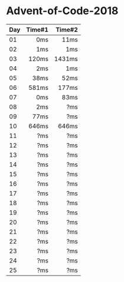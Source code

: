 # Advent-of-Code-2018

| Day | Time#1 | Time#2 |
|-----|-------:|-------:|
| 01  | 0ms | 11ms |
| 02  | 1ms | 1ms |
| 03  | 120ms | 1431ms |
| 04  | 2ms | 1ms |
| 05  | 38ms | 52ms |
| 06  | 581ms | 177ms |
| 07  | 0ms | 83ms |
| 08  | 2ms | ?ms |
| 09  | 77ms | ?ms |
| 10  | 646ms | 646ms |
| 11  | ?ms | ?ms |
| 12  | ?ms | ?ms |
| 13  | ?ms | ?ms |
| 14  | ?ms | ?ms |
| 15  | ?ms | ?ms |
| 16  | ?ms | ?ms |
| 17  | ?ms | ?ms |
| 18  | ?ms | ?ms |
| 19  | ?ms | ?ms |
| 20  | ?ms | ?ms |
| 21  | ?ms | ?ms |
| 22  | ?ms | ?ms |
| 23  | ?ms | ?ms |
| 24  | ?ms | ?ms |
| 25  | ?ms | ?ms |
